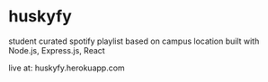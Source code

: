 # huskyfy
student curated spotify playlist based on campus location
built with Node.js, Express.js, React

live at: huskyfy.herokuapp.com
